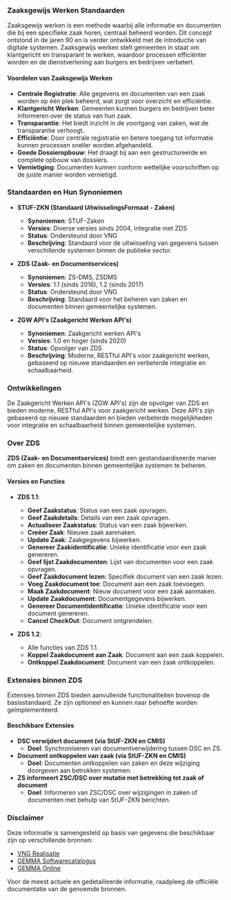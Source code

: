 ### Zaaksgewijs Werken Standaarden

Zaaksgewijs werken is een methode waarbij alle informatie en documenten die bij een specifieke zaak horen, centraal beheerd worden. Dit concept ontstond in de jaren 90 en is verder ontwikkeld met de introductie van digitale systemen. Zaaksgewijs werken stelt gemeenten in staat om klantgericht en transparant te werken, waardoor processen efficiënter worden en de dienstverlening aan burgers en bedrijven verbetert. 

#### Voordelen van Zaaksgewijs Werken
- **Centrale Registratie**: Alle gegevens en documenten van een zaak worden op één plek beheerd, wat zorgt voor overzicht en efficiëntie.
- **Klantgericht Werken**: Gemeenten kunnen burgers en bedrijven beter informeren over de status van hun zaak.
- **Transparantie**: Het biedt inzicht in de voortgang van zaken, wat de transparantie verhoogt.
- **Efficiëntie**: Door centrale registratie en betere toegang tot informatie kunnen processen sneller worden afgehandeld.
- **Goede Dossieropbouw**: Het draagt bij aan een gestructureerde en complete opbouw van dossiers.
- **Vernietiging**: Documenten kunnen conform wettelijke voorschriften op de juiste manier worden vernietigd.

### Standaarden en Hun Synoniemen
- **STUF-ZKN (Standaard UitwisselingsFormaat - Zaken)**
   - **Synoniemen**: STUF-Zaken
   - **Versies**: Diverse versies sinds 2004, integratie met ZDS
   - **Status**: Ondersteund door VNG
   - **Beschrijving**: Standaard voor de uitwisseling van gegevens tussen verschillende systemen binnen de publieke sector.

- **ZDS (Zaak- en Documentservices)**
   - **Synoniemen**: ZS-DMS, ZSDMS
   - **Versies**: 1.1 (sinds 2016), 1.2 (sinds 2017)
   - **Status**: Ondersteund door VNG
   - **Beschrijving**: Standaard voor het beheren van zaken en documenten binnen gemeentelijke systemen.

- **ZGW API's (Zaakgericht Werken API's)**
   - **Synoniemen**: Zaakgericht werken API's
   - **Versies**: 1.0 en hoger (sinds 2020)
   - **Status**: Opvolger van ZDS
   - **Beschrijving**: Moderne, RESTful API's voor zaakgericht werken, gebaseerd op nieuwe standaarden en verbeterde integratie en schaalbaarheid.

### Ontwikkelingen
De Zaakgericht Werken API's (ZGW API's) zijn de opvolger van ZDS en bieden moderne, RESTful API's voor zaakgericht werken. Deze API's zijn gebaseerd op nieuwe standaarden en bieden verbeterde mogelijkheden voor integratie en schaalbaarheid binnen gemeentelijke systemen.

### Over ZDS
**ZDS (Zaak- en Documentservices)** biedt een gestandaardiseerde manier om zaken en documenten binnen gemeentelijke systemen te beheren.

#### Versies en Functies
- **ZDS 1.1**:
  - **Geef Zaakstatus**: Status van een zaak opvragen.
  - **Geef Zaakdetails**: Details van een zaak opvragen.
  - **Actualiseer Zaakstatus**: Status van een zaak bijwerken.
  - **Creëer Zaak**: Nieuwe zaak aanmaken.
  - **Update Zaak**: Zaakgegevens bijwerken.
  - **Genereer Zaakidentificatie**: Unieke identificatie voor een zaak genereren.
  - **Geef lijst Zaakdocumenten**: Lijst van documenten voor een zaak opvragen.
  - **Geef Zaakdocument lezen**: Specifiek document van een zaak lezen.
  - **Voeg Zaakdocument toe**: Document aan een zaak toevoegen.
  - **Maak Zaakdocument**: Nieuw document voor een zaak aanmaken.
  - **Update Zaakdocument**: Documentgegevens bijwerken.
  - **Genereer Documentidentificatie**: Unieke identificatie voor een document genereren.
  - **Cancel CheckOut**: Document ontgrendelen.

- **ZDS 1.2**:
  - Alle functies van ZDS 1.1.
  - **Koppel Zaakdocument aan Zaak**: Document aan een zaak koppelen.
  - **Ontkoppel Zaakdocument**: Document van een zaak ontkoppelen.

### Extensies binnen ZDS
Extensies binnen ZDS bieden aanvullende functionaliteiten bovenop de basisstandaard. Ze zijn optioneel en kunnen naar behoefte worden geïmplementeerd.

#### Beschikbare Extensies
- **DSC verwijdert document (via StUF-ZKN en CMIS)**
   - **Doel**: Synchroniseren van documentverwijdering tussen DSC en ZS.
- **Document ontkoppelen van zaak (via StUF-ZKN en CMIS)**
   - **Doel**: Documenten ontkoppelen van zaken en deze wijziging doorgeven aan betrokken systemen.
- **ZS informeert ZSC/DSC over mutatie met betrekking tot zaak of document**
   - **Doel**: Informeren van ZSC/DSC over wijzigingen in zaken of documenten met behulp van StUF-ZKN berichten.

### Disclaimer
Deze informatie is samengesteld op basis van gegevens die beschikbaar zijn op verschillende bronnen:
- [VNG Realisatie](https://vngrealisatie.nl)
- [GEMMA Softwarecatalogus](https://www.softwarecatalogus.nl)
- [GEMMA Online](https://www.gemmaonline.nl)

Voor de meest actuele en gedetailleerde informatie, raadpleeg de officiële documentatie van de genoemde bronnen.
